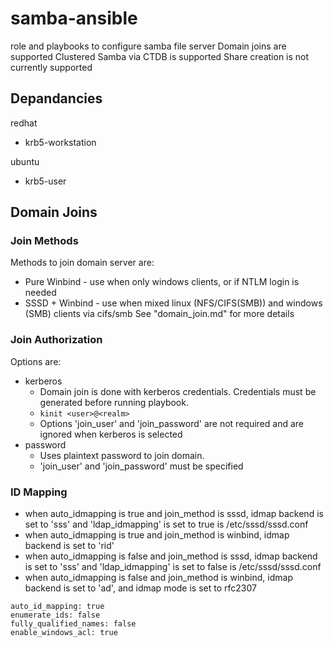# samba-ansible

role and playbooks to configure samba file server
Domain joins are supported
Clustered Samba via CTDB is supported
Share creation is not currently supported

## Depandancies
redhat
* krb5-workstation

ubuntu
* krb5-user

## Domain Joins
### Join Methods
Methods to join domain server are:
* Pure Winbind - use when only windows clients, or if NTLM login is needed
* SSSD + Winbind - use when mixed linux (NFS/CIFS(SMB)) and windows (SMB) clients via cifs/smb
See "domain_join.md" for more details

### Join Authorization
Options are:
* kerberos
    * Domain join is done with kerberos credentials. Credentials must be generated before running playbook. 
    * `kinit <user>@<realm>`
    * Options 'join_user' and 'join_password' are not required and are ignored when kerberos is selected
* password
    * Uses plaintext password to join domain.
    * 'join_user' and 'join_password' must be specified


### ID Mapping
* when auto_idmapping is true and join_method is sssd, idmap backend is set to 'sss' and 'ldap_idmapping' is set to true is /etc/sssd/sssd.conf
* when auto_idmapping is true and join_method is winbind, idmap backend is set to 'rid'
* when auto_idmapping is false and join_method is sssd, idmap backend is set to 'sss' and 'ldap_idmapping' is set to false is /etc/sssd/sssd.conf
* when auto_idmapping is false and join_method is winbind, idmap backend is set to 'ad', and idmap mode is set to rfc2307
```
auto_id_mapping: true
enumerate_ids: false
fully_qualified_names: false
enable_windows_acl: true
```
